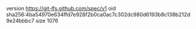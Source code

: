 version https://git-lfs.github.com/spec/v1
oid sha256:4ba54970e634ffd7e928f2b0ca0ac7c302dc980d6193b8c138b212d9e24bbbc7
size 1076

